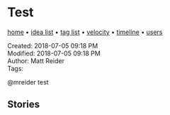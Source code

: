 # Test

[home](../index.md) • [idea list](../ideas.md) • [tag list](../tags.md) • [velocity](../velocity.md) • [timeline](../timeline.md) • [users](../users.md)

Created: 2018-07-05 09:18 PM  
Modified: 2018-07-05 09:18 PM  
Author: Matt Reider  
Tags:   

@mreider test


## Stories

